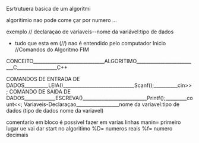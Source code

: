 


Esrtrutuera basica de um algoritmi

algoritimio nao pode come çar por numero ...

exemplo
// declaraçao de variaveis--nome da variável:tipo de dados
- tudo que esta em (//) nao é entendido pelo computador
Inicio
//Comandos do Algoritmo
FIM

CONCEITO______________________________ALGORITIMO__________________________C_________________C++

COMANDOS DE ENTRADA DE DADOS__________LEIA()______________________________Scanf();__________cin>>;
COMANDO DE SAIDA DE DADOS_____________ESCREVA()___________________________Printf();_________count<<;
Variaveis-Declaraçao__________________nome da variavel:tipo de dados  (tipo de dados nome da variavel)

comentario em bloco é possivel fazer em varias linhas
manin= primeiro lugar ue vai dar start no algoritimo
%D= numeros reais
%f= numero decimais




